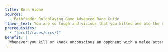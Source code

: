 ```yaml
---
title: Born Alone
sources:
  - Pathfinder Roleplaying Game Advanced Race Guide
flavor_text: You are so tough and vicious that you killed and ate the rest of your litter while still in the womb.
prerequisites:
  - "[orc](/races/orcs/)"
benefit: |
  Whenever you kill or knock unconscious an opponent with a melee attack, you gain temporary hit points equal to your Constitution bonus (minimum 1) until your next turn. These temporary hit points do not stack. You do not gain this bonus if the opponent is helpless or has less than half your Hit Dice.
---
```


